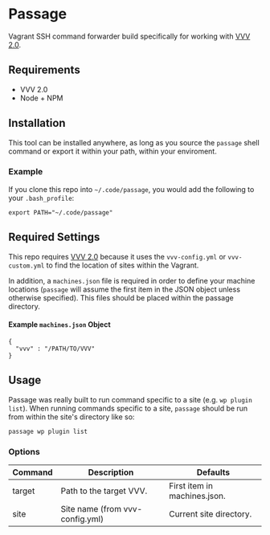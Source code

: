 # Passage

Vagrant SSH command forwarder build specifically for working with [VVV 2.0][1].

## Requirements

- VVV 2.0
- Node + NPM

## Installation

This tool can be installed anywhere, as long as you source the `passage` shell command or export it within your path, within your enviroment.

### Example

If you clone this repo into `~/.code/passage`, you would add the following to your `.bash_profile`:
```
export PATH="~/.code/passage"
```

## Required Settings

This repo requires [VVV 2.0][1] because it uses the `vvv-config.yml` or `vvv-custom.yml` to find the location of sites within the Vagrant.

In addition, a `machines.json` file is required in order to define your machine locations (`passage` will assume the first item in the JSON object unless otherwise specified). This files should be placed within the passage directory.

#### Example `machines.json` Object

```
{
  "vvv" : "/PATH/TO/VVV"
}
```

## Usage

Passage was really built to run command specific to a site (e.g. `wp plugin list`). When running commands specific to a site, `passage` should be run from within the site's directory like so:

```
passage wp plugin list
```

### Options

| Command | Description                     | Defaults                     |
|---------|---------------------------------|------------------------------|
| target  | Path to the target VVV.         | First item in machines.json. |
| site    | Site name (from vvv-config.yml) | Current site directory.      |


[1]: https://github.com/Varying-Vagrant-Vagrants/VVV
